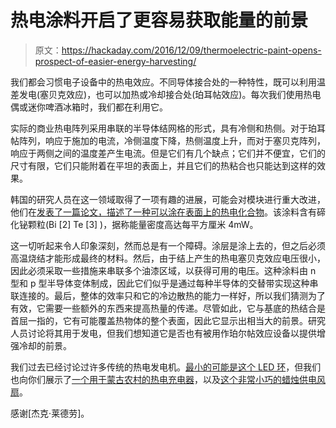 # 热电涂料开启了更容易获取能量的前景

> 原文：<https://hackaday.com/2016/12/09/thermoelectric-paint-opens-prospect-of-easier-energy-harvesting/>

我们都会习惯电子设备中的热电效应。不同导体接合处的一种特性，既可以利用温差发电(塞贝克效应)，也可以加热或冷却接合处(珀耳帖效应)。每次我们使用热电偶或迷你啤酒冰箱时，我们都在利用它。

实际的商业热电阵列采用串联的半导体结网格的形式，具有冷侧和热侧。对于珀耳帖阵列，响应于施加的电流，冷侧温度下降，热侧温度上升，而对于塞贝克阵列，响应于两侧之间的温度差产生电流。但是它们有几个缺点；它们并不便宜，它们的尺寸有限，它们只能附着在平坦的表面上，并且它们的热粘合也只能达到这样的效果。

韩国的研究人员在这一领域取得了一项有趣的进展，可能会对模块进行重大改进，他们在[发表了一篇论文，描述了一种可以涂在表面上的热电化合物](http://www.nature.com/articles/ncomms13403)。该涂料含有碲化铋颗粒(Bi [2] Te [3] )，据称能量密度高达每平方厘米 4mW。

这一切听起来令人印象深刻，然而总是有一个障碍。涂层是涂上去的，但之后必须高温烧结才能形成最终的材料。然后，由于结上产生的热电塞贝克效应电压很小，因此必须采取一些措施来串联多个油漆区域，以获得可用的电压。这种涂料由 n 型和 p 型半导体变体制成，因此它们似乎是通过每种半导体的交替带实现这种串联连接的。最后，整体的效率只和它的冷边散热的能力一样好，所以我们猜测为了有效，它需要一些额外的东西来提高热量的传递。尽管如此，它与基底的热结合是首屈一指的，它有可能覆盖热物体的整个表面，因此它显示出相当大的前景。研究人员讨论将其用于发电，但我们想知道它是否也有被用作珀尔帖效应设备以提供增强冷却的前景。

我们过去已经讨论过许多传统的热电发电机。[最小的可能是这个 LED 环](http://hackaday.com/2013/12/02/energy-harvesting-peltier-ring/)，但我们也向你们展示了[一个用于蒙古农村的热电充电器](http://hackaday.com/2014/01/11/usb-charger-solves-mongolia-electricity-problem/)，以及[这个非常小巧的蜡烛供电风扇](http://hackaday.com/2014/05/21/candle-powered-fan-keeps-you-cool-using-a-thermoelectric-generator/)。

感谢[杰克·莱德劳]。